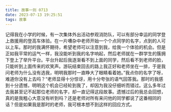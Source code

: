```yaml
---
title: 故事一则 0713
date: 2023-07-13 19:25:51
tags: 故事
---
```


记得我在小学的时候，有一次集体外出活动参观消防队，可以有部分幸运的同学登上救援用的登高车体验。在一片嘈杂中老师开始一个个点同学的名字，点到的人可以上车。那时的我满怀期待，希望老师可以注意到我，给我一个体验的机会。但是正如我平常的运气一样，我没能听到我的名字响起，然后老师就在一群学生的簇拥下登上了举升平台。平台升起后我逐渐看不到上面的同学，然后看不到老师的脸，只能听到上面传来的欢笑声。游玩结束回去的路上我正好和老师坐在一排，于是我问老师为什么没有选我，明明我那时一直睁大了眼睛看着她。”我点你的名字了呀，难道你没有上去吗？“老师显得十分惊讶，用十分夸张的语气回答我。那时的我感到十分遗憾，明明这个机会已经轮到我了，却因为我没仔细听而错过。这么多年过去我甚至记不起那位老师的名字，却一直记得这段故事。遗憾过后的我总会回想，真的是我粗心大意没有听到吗？还是老师对所有来问他的同学都说了这番相同的话？但是如果我是那时的老师，我可根本想不到这样的回应方式。
